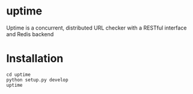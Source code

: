 # uptime
Uptime is a concurrent, distributed URL checker with a RESTful interface and Redis backend

# Installation

    cd uptime
    python setup.py develop
    uptime

